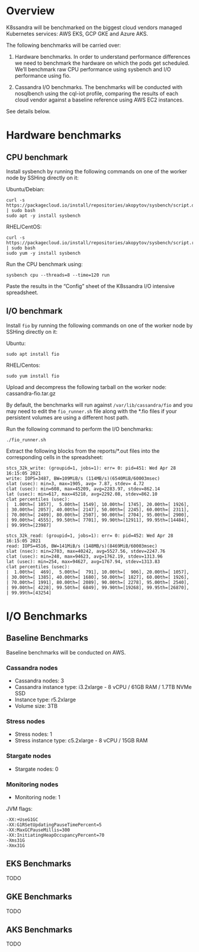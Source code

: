 # Overview

K8ssandra will be benchmarked on the biggest cloud vendors managed Kubernetes services: AWS EKS, GCP
GKE and Azure AKS.

The following benchmarks will be carried over:

1. Hardware benchmarks. In order to understand performance differences we need to benchmark the
hardware on which the pods get scheduled. We’ll benchmark raw CPU performance using sysbench and I/O
performance using fio.
   
2. Cassandra I/O benchmarks. The benchmarks will be conducted with nosqlbench using the cql-iot
profile, comparing the results of each cloud vendor against a baseline reference using AWS EC2
instances.

See details below.

# Hardware benchmarks

## CPU benchmark

Install sysbench by running the following commands on one of the worker node by SSHing directly on
it:

Ubuntu/Debian:

    curl -s https://packagecloud.io/install/repositories/akopytov/sysbench/script.deb.sh | sudo bash
    sudo apt -y install sysbench

RHEL/CentOS:

    curl -s https://packagecloud.io/install/repositories/akopytov/sysbench/script.rpm.sh | sudo bash
    sudo yum -y install sysbench

Run the CPU benchmark using:

    sysbench cpu --threads=8 --time=120 run

Paste the results in the “Config” sheet of the K8ssandra I/O intensive spreadsheet.

## I/O benchmark

Install `fio` by running the following commands on one of the worker node by SSHing directly on it:

Ubuntu:

    sudo apt install fio

RHEL/Centos:

    sudo yum install fio

Upload and decompress the following tarball on the worker node: cassandra-fio.tar.gz

By default, the benchmarks will run against `/var/lib/cassandra/fio` and you may need to edit the
`fio_runner.sh` file along with the *.fio files if your persistent volumes are using a different host
path.

Run the following command to perform the I/O benchmarks:

    ./fio_runner.sh

Extract the following blocks from the reports/*.out files into the corresponding cells in the
spreadsheet:

    stcs_32k_write: (groupid=1, jobs=1): err= 0: pid=451: Wed Apr 28 16:15:05 2021
    write: IOPS=3487, BW=109MiB/s (114MB/s)(6540MiB/60003msec)
    slat (usec): min=3, max=1905, avg= 7.87, stdev= 4.72
    clat (usec): min=608, max=45209, avg=2283.97, stdev=862.14
    lat (usec): min=617, max=45218, avg=2292.08, stdev=862.10
    clat percentiles (usec):
    |  1.00th=[ 1057],  5.00th=[ 1549], 10.00th=[ 1745], 20.00th=[ 1926],
    | 30.00th=[ 2057], 40.00th=[ 2147], 50.00th=[ 2245], 60.00th=[ 2311],
    | 70.00th=[ 2409], 80.00th=[ 2507], 90.00th=[ 2704], 95.00th=[ 2900],
    | 99.00th=[ 4555], 99.50th=[ 7701], 99.90th=[12911], 99.95th=[14484],
    | 99.99th=[23987]
    
    stcs_32k_read: (groupid=1, jobs=1): err= 0: pid=452: Wed Apr 28 16:15:05 2021
    read: IOPS=4516, BW=141MiB/s (148MB/s)(8469MiB/60003msec)
    slat (nsec): min=2703, max=40242, avg=5527.56, stdev=2247.76
    clat (usec): min=248, max=94623, avg=1762.19, stdev=1313.96
    lat (usec): min=254, max=94627, avg=1767.94, stdev=1313.83
    clat percentiles (usec):
    |  1.00th=[  469],  5.00th=[  791], 10.00th=[  906], 20.00th=[ 1057],
    | 30.00th=[ 1385], 40.00th=[ 1680], 50.00th=[ 1827], 60.00th=[ 1926],
    | 70.00th=[ 1991], 80.00th=[ 2089], 90.00th=[ 2278], 95.00th=[ 2540],
    | 99.00th=[ 4228], 99.50th=[ 6849], 99.90th=[19268], 99.95th=[26870],
    | 99.99th=[43254]

# I/O Benchmarks

## Baseline Benchmarks

Baseline benchmarks will be conducted on AWS.

### Cassandra nodes
* Cassandra nodes: 3
* Cassandra instance type: i3.2xlarge - 8 vCPU / 61GB RAM / 1.7TB NVMe SSD
* Instance type: r5.2xlarge
* Volume size: 3TB

### Stress nodes
* Stress nodes: 1
* Stress instance type: c5.2xlarge - 8 vCPU / 15GB RAM

### Stargate nodes
* Stargate nodes: 0

### Monitoring nodes
* Monitoring node: 1

JVM flags:

    -XX:+UseG1GC
    -XX:G1RSetUpdatingPauseTimePercent=5
    -XX:MaxGCPauseMillis=300
    -XX:InitiatingHeapOccupancyPercent=70
    -Xms31G
    -Xmx31G

## EKS Benchmarks

TODO

## GKE Benchmarks

TODO

## AKS Benchmarks

TODO
